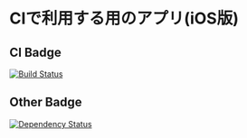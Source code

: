 # CIで利用する用のアプリ(iOS版)
## CI Badge
[![Build Status](https://www.bitrise.io/app/3f24c1f9b9ad0487/status.svg?token=tdt1rFEVAogIqGHd7J771Q)](https://www.bitrise.io/app/3f24c1f9b9ad0487)

## Other Badge
[![Dependency Status](https://dependencyci.com/github/tarappo/ios_ci_sample/badge)](https://dependencyci.com/github/tarappo/ios_ci_sample)
